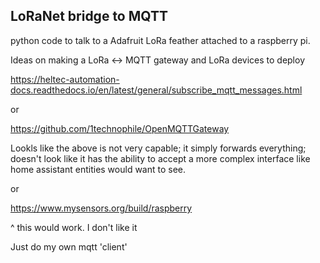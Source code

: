 ## LoRaNet bridge to MQTT

python code to talk to a Adafruit LoRa feather attached to a raspberry pi.


Ideas on making a LoRa <-> MQTT gateway and LoRa devices to deploy

https://heltec-automation-docs.readthedocs.io/en/latest/general/subscribe_mqtt_messages.html

or 

https://github.com/1technophile/OpenMQTTGateway

Lookls like the above is not very capable; it simply forwards everything; doesn't look like it has the ability to accept a more complex interface
like home assistant entities would want to see.

or

https://www.mysensors.org/build/raspberry

^ this would work. I don't like it

Just do my own mqtt 'client'

